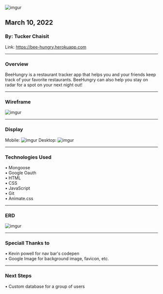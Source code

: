 ![imgur](https://i.imgur.com/VUcMdFh.png)

## March 10, 2022

### By: Tucker Chaisit

Link: https://bee-hungry.herokuapp.com
*** 
### Overview
BeeHungry is a restaurant tracker app that helps you and your friends keep track of your favorite restaurants. BeeHungry can also help you stay on radar for a spot on your next night out!

***
### Wireframe
![imgur](https://i.imgur.com/7f9SQ8Q.png)
***
### Display
Mobile:
![imgur](https://i.imgur.com/6PgVhNV.png)
Desktop:
![imgur](https://i.imgur.com/vKorkLd.png)
***
### Technologies Used
• Mongoose </br>
• Google Oauth </br>
• HTML </br>
• CSS </br>
• JavaScript </br>
• Git </br>
• Animate.css
***
### ERD
![imgur](https://i.imgur.com/OIWpRLS.png)
***
### Speciall Thanks to
• Kevin powell for nav bar's codepen </br>
• Google Image for background image, favicon, etc.
***
### Next Steps
• Custom database for a group of users </br>
